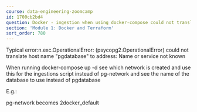 ```yaml
---
course: data-engineering-zoomcamp
id: 1700cb2bd4
question: Docker - ingestion when using docker-compose could not translate host name
section: 'Module 1: Docker and Terraform'
sort_order: 780
---
```


Typical error:n.exc.OperationalError: (psycopg2.OperationalError) could not translate host name "pgdatabase" to address: Name or service not known

When running docker-compose up -d see which network is created and use this for the ingestions script instead of pg-network and see the name of the database to use instead of pgdatabase

E.g.:

pg-network becomes 2docker_default

